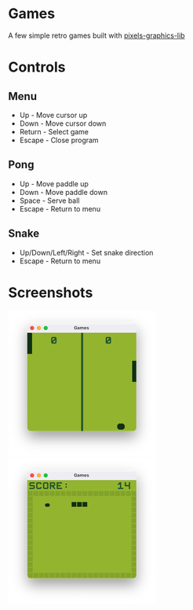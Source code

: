 # Games

A few simple retro games built with [pixels-graphics-lib](https://github.com/emmabritton/rust-graphics-lib)

# Controls

## Menu

- Up - Move cursor up
- Down - Move cursor down
- Return - Select game
- Escape - Close program

## Pong

- Up - Move paddle up
- Down - Move paddle down
- Space - Serve ball
- Escape - Return to menu

## Snake

- Up/Down/Left/Right - Set snake direction
- Escape - Return to menu

# Screenshots

![pong](/.github/pong.png)
![snake](/.github/snake.png)


